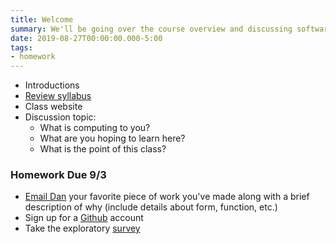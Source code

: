 ```yaml
---
title: Welcome
summary: We'll be going over the course overview and discussing software, programming languages, and technical requirements for this course
date: 2019-08-27T00:00:00.000-5:00
tags:
- homework
---
```


- Introductions
- [Review syllabus](https://docs.google.com/document/d/1_5SDsTJzbMwgFQ2XLz8ZoOHr6z7CyR9u68SGqM8TQIA/edit?usp=sharing)
- Class website
- Discussion topic:
  - What is computing to you?
  - What are you hoping to learn here?
  - What is the point of this class?

### <a name="homework"></a>Homework Due 9/3

- [Email Dan](mailto:leatherd@newschool.edu) your favorite piece of work you've made along with a brief description of why (include details about form, function, etc.)
- Sign up for a [Github](https://github.com) account
- Take the exploratory [survey](https://prmlg.ht/30xdXcR)